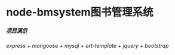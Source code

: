 # node-bmsystem图书管理系统
##### [项目演示](https://m-m-monica.github.io/2020/06/25/node-bmsystem/)
###### express + mongoose + mysql + art-template + jquery + bootstrap